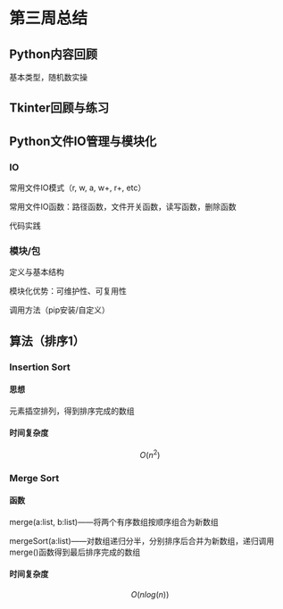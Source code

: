 # 第三周总结

## Python内容回顾

基本类型，随机数实操

## Tkinter回顾与练习

## Python文件IO管理与模块化

### IO

常用文件IO模式（r, w, a, w+, r+, etc）

常用文件IO函数：路径函数，文件开关函数，读写函数，删除函数

代码实践

### 模块/包

定义与基本结构

模块化优势：可维护性、可复用性

调用方法（pip安装/自定义）

## 算法（排序1）

### Insertion Sort

#### 思想

元素插空排列，得到排序完成的数组

#### 时间复杂度

$$
O(n^2)
$$

### Merge Sort

#### 函数

merge(a:list, b:list)——将两个有序数组按顺序组合为新数组

mergeSort(a:list)——对数组递归分半，分别排序后合并为新数组，递归调用merge()函数得到最后排序完成的数组

#### 时间复杂度

$$
O(nlog(n))
$$

